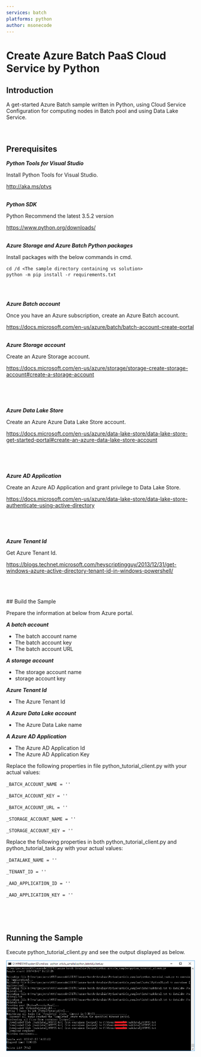 ```yaml
---
services: batch
platforms: python
author: msonecode
---
```


# Create Azure Batch PaaS Cloud Service by Python

## Introduction

A get-started Azure Batch sample written in Python, using Cloud Service Configuration for computing nodes in Batch pool and using Data Lake Service.
<br/>
<br/>
<br/>

## Prerequisites

*__Python Tools for Visual Studio__*

Install Python Tools for Visual Studio.

http://aka.ms/ptvs
<br/>
<br/>

*__Python SDK__*

Python Recommend the latest 3.5.2 version

https://www.python.org/downloads/
<br/>
<br/>

*__Azure Storage and Azure Batch Python packages__*

Install packages with the below commands in cmd.

```
cd /d <The sample directory containing vs solution>
python -m pip install -r requirements.txt
```
<br/>
<br/>

*__Azure Batch account__*

Once you have an Azure subscription, create an Azure Batch account.

https://docs.microsoft.com/en-us/azure/batch/batch-account-create-portal
<br/>
<br/>

*__Azure Storage account__*

Create an Azure Storage account.

https://docs.microsoft.com/en-us/azure/storage/storage-create-storage-account#create-a-storage-account

<br/>
<br/>
<br/>

*__Azure Data Lake Store__*

Create an Azure Azure Data Lake Store account.

https://docs.microsoft.com/en-us/azure/data-lake-store/data-lake-store-get-started-portal#create-an-azure-data-lake-store-account

<br/>
<br/>
<br/>

*__Azure AD Application__*

Create an Azure AD Application and grant privilege to Data Lake Store.

https://docs.microsoft.com/en-us/azure/data-lake-store/data-lake-store-authenticate-using-active-directory

<br/>
<br/>
<br/>

*__Azure Tenant Id__*

Get Azure Tenant Id.

https://blogs.technet.microsoft.com/heyscriptingguy/2013/12/31/get-windows-azure-active-directory-tenant-id-in-windows-powershell/

<br/>
<br/>
<br/>
## Build the Sample

Prepare the information at below from Azure portal.

*__A batch account__*

- The batch account name
- The batch account key
- The batch account URL

*__A storage account__*

- The storage account name
- storage account key

*__Azure Tenant Id__*

- The Azure Tenant Id

*__A Azure Data Lake account__*

- The Azure Data Lake name

*__A Azure AD Application__*

- The Azure AD Application Id
- The Azure AD Application Key

Replace the following properties in file python_tutorial_client.py with your actual values:

`_BATCH_ACCOUNT_NAME = ''`

`_BATCH_ACCOUNT_KEY = ''`

`_BATCH_ACCOUNT_URL = ''`

`_STORAGE_ACCOUNT_NAME = ''`

`_STORAGE_ACCOUNT_KEY = ''`

Replace the following properties in both python_tutorial_client.py and python_tutorial_task.py with your actual values:

`_DATALAKE_NAME = ''`

`_TENANT_ID = ''`

`_AAD_APPLICATION_ID = ''`

`_AAD_APPLICATION_KEY = ''`

<br/>
<br/>
<br/>

## Running the Sample

Execute python_tutorial_client.py and see the output displayed as below.

![Execute  output](Images/1.png)
